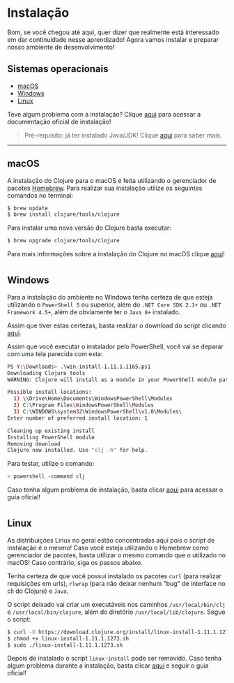 # Instalação

Bom, se você chegou até aqui, quer dizer que realmente está interessado em dar continuidade nesse aprendizado! Agora vamos instalar e preparar nosso ambiente de desenvolvimento!

## Sistemas operacionais
- [macOS](https://github.com/lanjoni/clojure4noobs/blob/main/content/intro/instalacao.md#macos)
- [Windows](https://github.com/lanjoni/clojure4noobs/blob/main/content/intro/instalacao.md#windows)
- [Linux](https://github.com/lanjoni/clojure4noobs/blob/main/content/intro/instalacao.md#linux)

Teve algum problema com a instalação? Clique [aqui](https://clojure.org/guides/install_clojure) para acessar a documentação oficial de instalação!

> Pré-requisito: já ter instalado Java/JDK! Clique [aqui](https://clojure.org/guides/install_clojure#java) para saber mais.

---

## macOS

A instalação do Clojure para o macOS é feita utilizando o gerenciador de pacotes [Homebrew](https://brew.sh/). Para realizar sua instalação utilize os seguintes comandos no terminal:

```sh
$ brew update
$ brew install clojure/tools/clojure
```

Para instalar uma nova versão do Clojure basta executar:

```sh
$ brew upgrade clojure/tools/clojure
```

Para mais informações sobre a instalação do Clojure no macOS clique [aqui](https://clojure.org/guides/install_clojure#_mac_os_instructions)!

#

## Windows

Para a instalação do ambiente no Windows tenha certeza de que esteja utilizando o `PowerShell 5` ou superior, além do `.NET Core SDK 2.1+` ou `.NET Framework 4.5+`, além de obviamente ter o `Java 8+` instalado.

Assim que tiver estas certezas, basta realizar o download do script clicando [aqui](https://download.clojure.org/install/win-install-1.11.1.1165.ps1).

Assim que você executar o instalador pelo PowerShell, você vai se deparar com uma tela parecida com esta:

```sh
PS Y:\Downloads> .\win-install-1.11.1.1165.ps1
Downloading Clojure tools
WARNING: Clojure will install as a module in your PowerShell module path.

Possible install locations:
  1) \\Drive\Home\Documents\WindowsPowerShell\Modules
  2) C:\Program Files\WindowsPowerShell\Modules
  3) C:\WINDOWS\system32\WindowsPowerShell\v1.0\Modules\
Enter number of preferred install location: 1

Cleaning up existing install
Installing PowerShell module
Removing download
Clojure now installed. Use "clj -h" for help.
```

Para testar, utilize o comando:

```sh
> powershell -command clj 
```

Caso tenha algum problema de instalação, basta clicar [aqui](https://github.com/clojure/tools.deps.alpha/wiki/clj-on-Windows) para acessar o guia oficial!

#

## Linux

As distribuições Linux no geral estão concentradas aqui pois o script de instalação é o mesmo! Caso você esteja utilizando o Homebrew como gerenciador de pacotes, basta utilizar o mesmo comando que o utilizado no macOS! Caso contrário, siga os passos abaixo.

Tenha certeza de que você possui instalado os pacotes `curl` (para realizar requisições em urls), `rlwrap` (para não deixar nenhum "bug" de interface no cli do Clojure) e `Java`. 

O script deixado vai criar um executáveis nos caminhos `/usr/local/bin/clj` e `/usr/local/bin/clojure`, além do diretório `/usr/local/lib/clojure`. Segue o script:

```sh
$ curl -O https://download.clojure.org/install/linux-install-1.11.1.1273.sh
$ chmod +x linux-install-1.11.1.1273.sh
$ sudo ./linux-install-1.11.1.1273.sh
```

Depois de instalado o script `linux-install` pode ser removido. Caso tenha algum problema durante a instalação, basta clicar [aqui](https://clojure.org/guides/install_clojure#_linux_instructions) e seguir o guia oficial!
